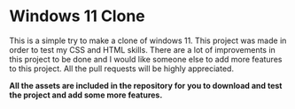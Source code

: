 # Windows 11 Clone
This is a simple try to make a clone of windows 11. This project was made in order to test my CSS and HTML skills. There are a lot of improvements in this project to be done and I would like someone else to add more features to this project.
All the pull requests will be highly appreciated.

**All the assets are included in the repository for you to download and test the project and add some more features.**
